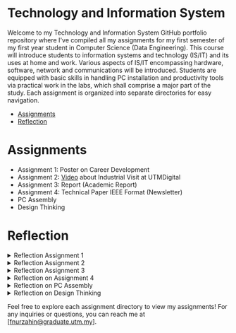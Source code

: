 # Technology and Information System
Welcome to my Technology and Information System GitHub portfolio repository where I've compiled all my assignments for my first semester of my first year student in Computer Science (Data Engineering). This course will introduce students to information systems and technology (IS/IT) and its uses at home and work. Various aspects of IS/IT encompassing hardware, software, network and communications will be introduced. Students are equipped with basic skills in handling PC installation and productivity tools via practical work in the labs, which shall comprise a major part of the study. Each assignment is organized into separate directories for easy navigation.

- [Assignments](#assignments)
- [Reflection](#reflection)


# Assignments
- Assignment 1: Poster on Career Development
- Assignment 2: [Video](https://drive.google.com/file/d/1Q4qsLHHTpY77xGSqLDSRzS9mYXmF-vMT/view?usp=drivesd) about Industrial Visit at UTMDigital
- Assignment 3: Report (Academic Report)
- Assignment 4: Technical Paper IEEE Format (Newsletter)
- PC Assembly
- Design Thinking

# Reflection 
<details> 
<summary>Reflection Assignment 1</summary>
I discovered how applications like GitHub and LinkedIn are very crucial for students to showcase their skills to secure a job. Additionally, I considered joining activities related to our field offer lots of experience and knowledge for strenghtening leadership and improving teamwork. Furthermore, I think ICT is essential in industry for building innovation, efficiency, security, and competitiveness. It gives people the power to
significantly alter how businesses run and engage with their clients. Moreover, I determined to set a clear goals for my future. As I gaining my experience, creating portfolios showcasing my work, projects, and achievements is necessary for me to achieve my goal. Plus, building networks as much as I can by joining online communities and doing a good work while doing assignments. On top of that, I aim to secure a better jobs and will use my internship experience wisely.
</details>
<details>
<summary>Reflection Assignment 2</summary>
Going to UTMDigital was really cool. I discovered how well working teams use technologies for many tasks there. The fact that workers at UTMDigital are constantly learning new things highlighted me that learning never ends in the classroom. I also saw how what we learn in class is used in real jobs, which was pretty awesome. It was similar to getting a little glimpse at how what we study in class are truly benefit the workplace.
</details>
<details>
<summary>Reflection Assignment 3</summary>
I aim to become an expert in sophisticated data engineering concepts and advance my programming abilities as a data engineering student in order to be a system developer. I will ensure myself to actively pursue professional opportunities and internships that provide worthwhile knowledge and stay up to date on industry developments with an ongoing education. Furthermore, I will focus on creating a healthy professional network and cultivating my soft skills to match my technical qualities within the rapidly evolving field of data engineering.
</details>
<details>
<summary>Reflection on Assignment 4</summary>
The visit at both Petronas and Huawei was not merely a tour of facilities but an eye-opening exploration of a revolution. All the representatives from both companies discussed and revealed the ongoing efforts to deploy cutting-edge technologies including 5G networks, overall cloud storage, and advanced networking and communication systems in order to meet the evolving demands of a digital society. Being able to learn about the things that operates in the background of our lives deepened the appreciation we have towards the world that we live in today.  
</details>
<details>
<summary>Reflection on PC Assembly</summary>
Participating in the PC assembly task was especially fulfilling since it allowed me to utilise my hardware knowledge. I focused on the accuracy of the details of components so that the position is not wrong when it is put back. It helped me understand how different pieces fit together and why each part is important. I became careful and cautious with some components because they were breakable and might not be restored if they fell. Apart from that, team working and finding guidance from experienced people are crucial, similar to when I completed my assignments.  
</details>
<details>
<summary>Reflection on Design Thinking</summary>
I am inspired to join the technology industry as a data scientist or data analyst. My goal is to use data analyst skills to help organisations and technology advancement by coming up with intelligent solutions. Design thinking provides five unique methods that help designers to solve issues. I can also detect customer difficulties more effectively thanks to design thinking. I hope to improve my potential by using the knowledge I've gained during my profession, especially by using the Design Thinking methods.
</details>

Feel free to explore each assignment directory to view my assignments!
For any inquiries or questions, you can reach me at [fnurzahin@graduate.utm.my].
